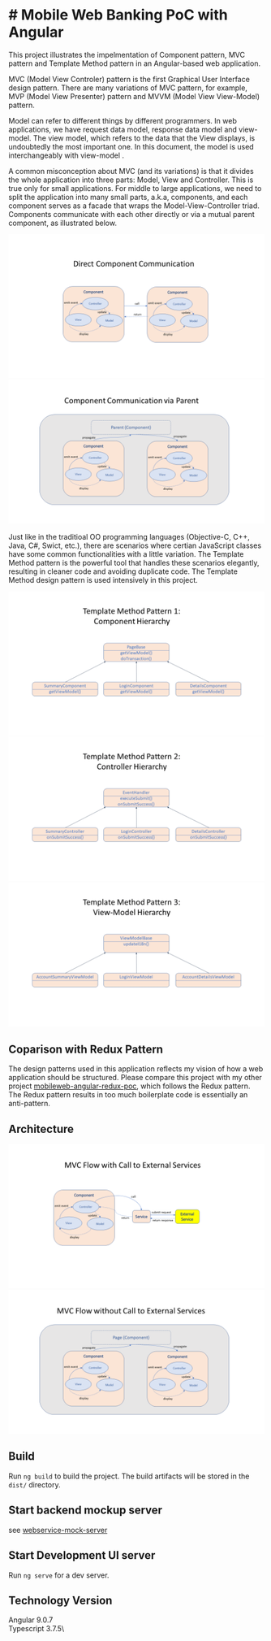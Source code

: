 # # Mobile Web Banking PoC with Angular

This project illustrates the impelmentation of Component pattern, MVC pattern and Template Method pattern in an Angular-based web
application.

MVC (Model View Controler) pattern is the first Graphical User Interface design pattern. There are many variations of MVC pattern,
for example, MVP (Model View Presenter) pattern and MVVM (Model View View-Model) pattern.

Model can refer to different things by different programmers. In web applications, we have request data model, response data model and
view-model. The view model, which refers to the data that the View displays, is undoubtedly the most important one. In this document,
the model is used interchangeably with view-model .

A common misconception about MVC (and its variations) is that it divides the whole application into three parts: Model, View and 
Controller. This is true only for small applications. For middle to large applications, we need to split the application into many 
small parts, a.k.a, components, and each component serves as a facade that wraps the Model-View-Controller triad. Components 
communicate with each other directly or via a mutual parent component, as illustrated below.

![Component](images/component1.png)
![Component](images/component2.png)

Just like in the traditioal OO programming languages (Objective-C, C++, Java, C#, Swict, etc.), there are scenarios where certian JavaScript
classes have some common functionalities with a little variation. The Template Method pattern is the powerful tool that handles these scenarios
elegantly, resulting in cleaner code and avoiding duplicate code. The Template Method design pattern is used intensively in this project.

![TemplateMethod](images/templateMethod1.png)
![TemplateMethod](images/templateMethod2.png)
![TemplateMethod](images/templateMethod3.png)

## Coparison with Redux Pattern
The design patterns used in this application reflects my vision of how a web application should be structured.
Please compare this project with my other project [mobileweb-angular-redux-poc](https://github.com/dhui808/mobileweb-angular-redux-poc), 
which follows the Redux pattern. The Redux pattern results in too much boilerplate code is essentially an anti-pattern.

## Architecture
![Architecture](images/mvcflow1.png)
![Architecture](images/mvcflow2.png)

## Build
Run `ng build` to build the project. The build artifacts will be stored in the `dist/` directory.

## Start backend mockup server
see [webservice-mock-server](https://github.com/dhui808/webservice-mock-server)

## Start Development UI server
Run `ng serve` for a dev server.

## Technology Version
Angular 9.0.7\
Typescript 3.7.5\
